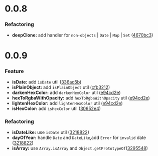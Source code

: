 # 0.0.8

### Refactoring

- **deepClone:** add handler for `non-objects` | `Date` | `Map` | `Set` ([<u>4670bc3</u>](https://github.com/LcLoveStudy/-lichang666/commit/4670bc3c4bcbe7232610411c7062b0fb0b06e1c4))

# 0.0.9

### Feature

- **isDate:** add `isDate` util ([<u>336ad5b</u>](https://github.com/LcLoveStudy/-lichang666/commit/336ad5b174e8544cd58b61e28d6bf5d59b9bf03c))
- **isPlainObject:** add `isPlainObject` util ([<u>cfb3212</u>](https://github.com/LcLoveStudy/-lichang666/commit/cfb3212422ca8f66b40a3fab82d400fed9b5adcc))
- **darkenHexColor:** add `darkenHexColor` util ([<u>e94cd2e</u>](https://github.com/LcLoveStudy/-lichang666/commit/e94cd2e6103bf03fada587e4ca6813f91ffce7cb))
- **hexToRgbaWithOpacity:** add `hexToRgbaWithOpacity` util ([<u>e94cd2e</u>](https://github.com/LcLoveStudy/-lichang666/commit/e94cd2e6103bf03fada587e4ca6813f91ffce7cb))
- **lightenHexColor:** add `lightenHexColor` util ([<u>e94cd2e</u>](https://github.com/LcLoveStudy/-lichang666/commit/e94cd2e6103bf03fada587e4ca6813f91ffce7cb))
- **isHexColor:** add `isHexColor` util ([<u>30652e4</u>](https://github.com/LcLoveStudy/-lichang666/commit/30652e42a8f64182a5c3f2b2103cc5bc2f7cf2c7))

### Refactoring

- **isDateLike:** use `isDate` util ([<u>3218822</u>](https://github.com/LcLoveStudy/-lichang666/commit/3218822490fb2d719b56c49aea2ff13539bad403))
- **dayOfYear:** handle `Date` and `DateLike`,add `Error` for `invalid` date ([<u>3218822</u>](https://github.com/LcLoveStudy/-lichang666/commit/3218822490fb2d719b56c49aea2ff13539bad403))
- **isArray:** use `Array.isArray` and `Object.getPrototypeOf`([<u>3295548</u>](https://github.com/LcLoveStudy/-lichang666/commit/3295548234ac79603900c6237763909b3ad2ecdd))
